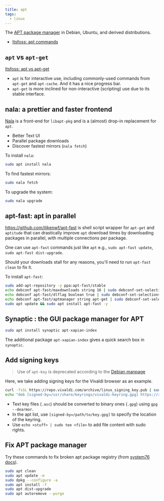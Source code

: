 ```yaml
---
title: apt
tags:
  - linux
---
```


The [APT package manager](https://en.wikipedia.org/wiki/APT_(software)) in Debian, Ubuntu, and derived distributions.

- [Itsfoss: apt commands](https://itsfoss.com/apt-command-guide/)

## `apt` vs `apt-get`

[Itsfoss: apt vs apt-get](https://itsfoss.com/apt-vs-apt-get-difference/)

- `apt` is for interactive use, including commonly-used commands from `apt-get` and `apt-cache`. And it has a nice progress bar.
- `apt-get` is more inclined for non-interactive (scripting) use due to its stable interface.

## nala: a prettier and faster frontend

[Nala](https://gitlab.com/volian/nala) is a front-end for `libapt-pkg` and is a (almost) drop-in replacement for `apt`.

- Better Text UI
- Parallel package downloads
- Discover fastest mirrors (`nala fetch`)

To install `nala`:

```sh
sudo apt install nala
```

To find fastest mirrors:

```sh
sudo nala fetch
```

To upgrade the system:

```sh
sudo nala upgrade
```

## apt-fast: apt in parallel

https://github.com/ilikenwf/apt-fast is shell script wrapper for `apt-get` and `aptitude` that can drastically improve `apt` download times by downloading packages in parallel, with multiple connections per package.

One can use `apt-fast` commands just like `apt` e.g., `sudo apt-fast update`, `sudo apt-fast dist-upgrade`.

Should your downloads stall for any reasons, you'll need to run `apt-fast clean` to fix it.

To install `apt-fast`:

```sh
sudo add-apt-repository -y ppa:apt-fast/stable
echo debconf apt-fast/maxdownloads string 16 | sudo debconf-set-selections
echo debconf apt-fast/dlflag boolean true | sudo debconf-set-selections
echo debconf apt-fast/aptmanager string apt-get | sudo debconf-set-selections
sudo apt update && sudo apt install apt-fast -y
```

## Synaptic : the GUI package manager for APT

```sh
sudo apt install synaptic apt-xapian-index
```

The additional package `apt-xapian-index` gives a quick search box in `synaptic`.

## Add signing keys

> Use of `apt-key` is deprecated according to the [Debian manpage](https://manpages.debian.org/testing/apt/apt-key.8.en.html)

Here, we take adding signing keys for the Vivaldi browser as an example.

```sh
curl -fsSL https://repo.vivaldi.com/archive/linux_signing_key.pub | sudo gpg --dearmor -o /usr/share/keyrings/vivaldi-keyring.gpg
echo "deb [signed-by=/usr/share/keyrings/vivaldi-keyring.gpg] https://repo.vivaldi.com/archive/deb/ stable main" | sudo tee /etc/apt/sources.list.d/vivaldi.list > /dev/null
```

- Text key files (`.asc`) should be converted to binary ones (`.gpg`) using `gpg --dearmor`.
- In the apt list, use `[signed-by=/path/to/key.gpg]` to specify the location of the keyring.
- Use `echo <stuff> | sudo tee <file>` to add file content with sudo rights.

## Fix APT package manager

Try these commands to fix broken apt package registry (from [system76 docs](https://support.system76.com/articles/package-manager-pop/)).

```sh
sudo apt clean
sudo apt update -m
sudo dpkg --configure -a
sudo apt install -f
sudo apt dist-upgrade
sudo apt autoremove --purge
```

